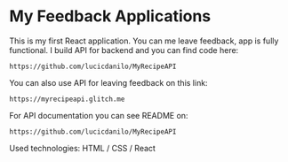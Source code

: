 # My Feedback Applications 


This is my first React application. You can me leave feedback, app is fully functional. I build API for backend and you can find code here: 
```
https://github.com/lucicdanilo/MyRecipeAPI
```

You can also use API for leaving feedback on this link:
```
https://myrecipeapi.glitch.me
```
For API documentation you can see README on:
```
https://github.com/lucicdanilo/MyRecipeAPI
```

Used technologies: HTML / CSS / React 
